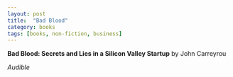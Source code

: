 ```yaml
---
layout: post
title:  "Bad Blood"
category: books
tags: [books, non-fiction, business]
---
```



**Bad Blood: Secrets and Lies in a Silicon Valley Startup** by John Carreyrou

*Audible*

